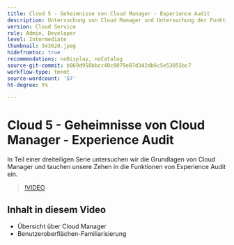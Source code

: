 ```yaml
---
title: Cloud 5 - Geheimnisse von Cloud Manager - Experience Audit
description: Untersuchung von Cloud Manager und Untersuchung der Funktion "Experience Audit"
version: Cloud Service
role: Admin, Developer
level: Intermediate
thumbnail: 343620.jpeg
hidefromtoc: true
recommendations: noDisplay, noCatalog
source-git-commit: b069d958bbcc40c0079e87d342db6c5e53055bc7
workflow-type: tm+mt
source-wordcount: '57'
ht-degree: 5%

---
```


# Cloud 5 - Geheimnisse von Cloud Manager - Experience Audit

In Teil einer dreiteiligen Serie untersuchen wir die Grundlagen von Cloud Manager und tauchen unsere Zehen in die Funktionen von Experience Audit ein.

>[!VIDEO](https://video.tv.adobe.com/v/343620)

## Inhalt in diesem Video

+ Übersicht über Cloud Manager
+ Benutzeroberflächen-Familiarisierung
